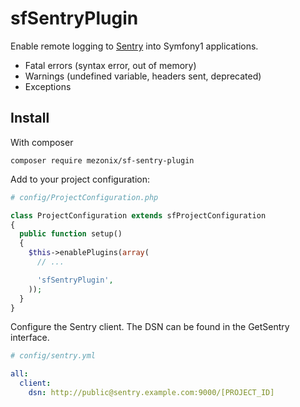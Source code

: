 sfSentryPlugin
=============

Enable remote logging to [Sentry](https://getsentry.com/welcome/) into Symfony1 applications.

* Fatal errors (syntax error, out of memory)
* Warnings (undefined variable, headers sent, deprecated)
* Exceptions

Install
-------

With composer

    composer require mezonix/sf-sentry-plugin

Add to your project configuration:

````php
# config/ProjectConfiguration.php

class ProjectConfiguration extends sfProjectConfiguration
{
  public function setup()
  {
    $this->enablePlugins(array(
      // ...

      'sfSentryPlugin',
    ));
  }
}
````

Configure the Sentry client. The DSN can be found in the GetSentry interface.

````yaml
# config/sentry.yml

all:
  client:
    dsn: http://public@sentry.example.com:9000/[PROJECT_ID]
````
